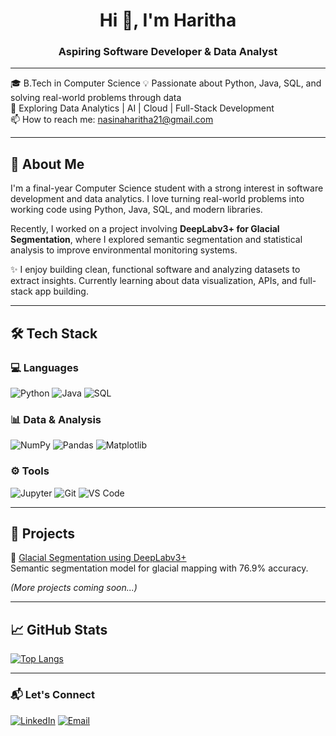 <h1 align="center">Hi 👋, I'm Haritha</h1>
<h3 align="center">Aspiring Software Developer & Data Analyst</h3>

---

🎓 B.Tech in Computer Science
💡 Passionate about Python, Java, SQL, and solving real-world problems through data  
🚀 Exploring Data Analytics | AI | Cloud | Full-Stack Development  
📫 How to reach me: nasinaharitha21@gmail.com

---

## 🚀 About Me

I'm a final-year Computer Science student with a strong interest in software development and data analytics. I love turning real-world problems into working code using Python, Java, SQL, and modern libraries.

Recently, I worked on a project involving **DeepLabv3+ for Glacial Segmentation**, where I explored semantic segmentation and statistical analysis to improve environmental monitoring systems.

✨ I enjoy building clean, functional software and analyzing datasets to extract insights. Currently learning about data visualization, APIs, and full-stack app building.

---

## 🛠️ Tech Stack

### 💻 Languages
![Python](https://img.shields.io/badge/Python-3776AB?style=flat&logo=python&logoColor=white)
![Java](https://img.shields.io/badge/Java-ED8B00?style=flat&logo=java&logoColor=white)
![SQL](https://img.shields.io/badge/SQL-4479A1?style=flat&logo=postgresql&logoColor=white)

### 📊 Data & Analysis
![NumPy](https://img.shields.io/badge/Numpy-013243?style=flat&logo=numpy)
![Pandas](https://img.shields.io/badge/Pandas-150458?style=flat&logo=pandas)
![Matplotlib](https://img.shields.io/badge/Matplotlib-11557C?style=flat&logo=matplotlib)

### ⚙️ Tools
![Jupyter](https://img.shields.io/badge/Jupyter-F37626?style=flat&logo=jupyter)
![Git](https://img.shields.io/badge/Git-F05032?style=flat&logo=git)
![VS Code](https://img.shields.io/badge/VS_Code-007ACC?style=flat&logo=visual-studio-code)

---

## 📘 Projects

🔹 [Glacial Segmentation using DeepLabv3+](https://github.com/Haritha457/glacial-segmentation)  
Semantic segmentation model for glacial mapping with 76.9% accuracy.

*(More projects coming soon...)*

---

## 📈 GitHub Stats

[![Top Langs](https://github-readme-stats.vercel.app/api/top-langs/?username=Haritha457&layout=compact&theme=tokyonight)](https://github.com/anuraghazra/github-readme-stats)

---

### 📬 Let's Connect

[![LinkedIn](https://img.shields.io/badge/-LinkedIn-blue?logo=linkedin&style=flat&link=https://www.linkedin.com)](https://www.linkedin.com/in/haritha-nasina-046206310/)
[![Email](https://img.shields.io/badge/Email-nasinaharitha21@gmail.com-D14836?style=for-the-badge&logo=gmail&logoColor=white)](mailto:nasinaharitha21@gmail.com)
